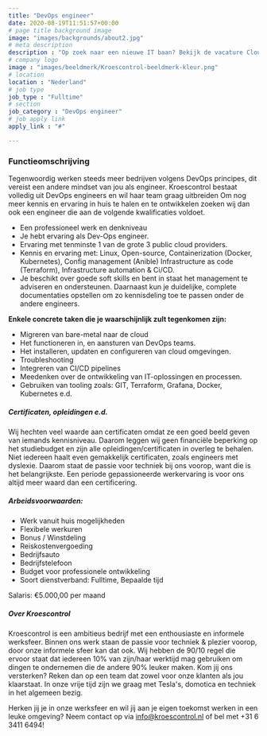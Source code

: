 ```yaml
---
title: "DevOps engineer"
date: 2020-08-19T11:51:57+00:00
# page title background image
image: "images/backgrounds/about2.jpg"
# meta description
description : "Op zoek naar een nieuwe IT baan? Bekijk de vacature Cloud engineer van Kroescontrol. Bekijk welke vacatures er open staan en solliciteer direct!"
# company logo
image : "images/beeldmerk/Kroescontrol-beeldmerk-kleur.png"
# location
location : "Nederland"
# job type
job_type : "Fulltime"
# section
job_category : "DevOps engineer"
# job apply link
apply_link : "#"

---
```

### Functieomschrijving
Tegenwoordig werken steeds meer bedrijven volgens DevOps principes, dit vereist een andere mindset van jou als engineer. Kroescontrol bestaat volledig uit DevOps engineers en wil haar team graag uitbreiden  Om nog meer kennis en ervaring in huis te halen en te ontwikkelen zoeken wij dan ook een engineer die aan de volgende kwalificaties voldoet.

* Een professioneel werk en denkniveau
* Je hebt ervaring als Dev-Ops engineer.
* Ervaring met tenminste 1 van de grote 3 public cloud providers.
* Kennis en ervaring met: Linux, Open-source, Containerization (Docker, Kubernetes), Config management (Anible) Infrastructure as code (Terraform), Infrastructure automation & Ci/CD.
* Je beschikt over goede soft skills en bent in staat het management te adviseren en ondersteunen. Daarnaast kun je duidelijke, complete documentaties opstellen om zo kennisdeling toe te passen onder de andere engineers.


**Enkele concrete taken die je waarschijnlijk zult tegenkomen zijn:**

* Migreren van bare-metal naar de cloud
* Het functioneren in, en aansturen van DevOps teams.
* Het installeren, updaten en configureren van cloud omgevingen.
* Troubleshooting
* Integreren van CI/CD pipelines
* Meedenken over de ontwikkeling van IT-oplossingen en processen.
* Gebruiken van tooling zoals: GIT, Terraform, Grafana, Docker, Kubernetes e.d.

##### Certificaten, opleidingen e.d.

Wij hechten veel waarde aan certificaten omdat ze een goed beeld geven van iemands kennisniveau. Daarom leggen wij geen financiële beperking op het studiebudget en zijn alle opleidingen/certificaten in overleg te behalen. Niet iedereen haalt even gemakkelijk certificaten, zoals engineers met dyslexie. Daarom staat de passie voor techniek bij ons voorop, want die is het belangrijkste. Een periode gepassioneerde werkervaring is voor ons altijd meer waard dan een certificering.


##### Arbeidsvoorwaarden:

* Werk vanuit huis mogelijkheden
* Flexibele werkuren
* Bonus / Winstdeling
* Reiskostenvergoeding
* Bedrijfsauto
* Bedrijfstelefoon
* Budget voor professionele ontwikkeling
* Soort dienstverband: Fulltime, Bepaalde tijd

Salaris: €5.000,00 per maand

##### Over Kroescontrol

Kroescontrol is een ambitieus bedrijf met een enthousiaste en informele werksfeer. Binnen ons werk staan de passie voor techniek & plezier voorop, door onze informele sfeer kan dat ook. Wij hebben de 90/10 regel die ervoor staat dat iedereen 10% van zijn/haar werktijd mag gebruiken om dingen te ondernemen die de andere 90% leuker maken. Kom jij ons versterken? Reken dan op een team dat zowel voor onze klanten als jou klaarstaat. In onze vrije tijd zijn we graag met Tesla's, domotica en techniek in het algemeen bezig.

Herken jij je in onze werksfeer en wil jij aan je eigen toekomst werken in een leuke omgeving? Neem contact op via info@kroescontrol.nl of bel met +31 6 3411 6494!
